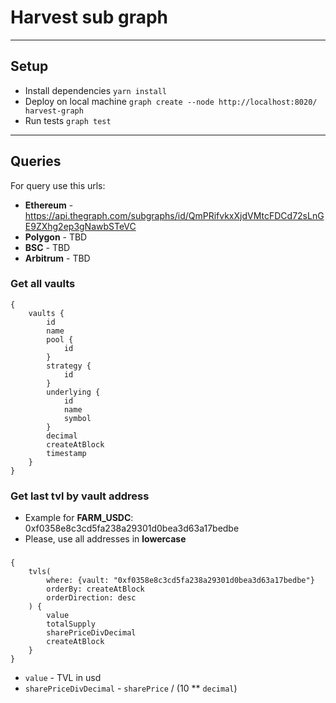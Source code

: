# Harvest sub graph 

--- 
## Setup

- Install dependencies `yarn install` 
- Deploy on local machine `graph create --node http://localhost:8020/ harvest-graph`
- Run tests `graph test`


---

## Queries

For query use this urls:
- **Ethereum** - <https://api.thegraph.com/subgraphs/id/QmPRifvkxXjdVMtcFDCd72sLnGE9ZXhg2ep3gNawbSTeVC>
- **Polygon** - TBD
- **BSC** - TBD
- **Arbitrum** - TBD


### Get all vaults
    {
        vaults {
            id
            name
            pool {
                id
            }
            strategy {
                id
            }
            underlying {
                id
                name
                symbol
            }
            decimal
            createAtBlock
            timestamp
        }
    }

### Get last tvl by vault address
- Example for **FARM_USDC**: 0xf0358e8c3cd5fa238a29301d0bea3d63a17bedbe
- Please, use all addresses in **lowercase**

###
    {
        tvls(
            where: {vault: "0xf0358e8c3cd5fa238a29301d0bea3d63a17bedbe"}
            orderBy: createAtBlock
            orderDirection: desc
        ) {
            value
            totalSupply
            sharePriceDivDecimal
            createAtBlock
        }
    }


- `value` - TVL in usd
- `sharePriceDivDecimal` - `sharePrice` / (10 ** `decimal`)

